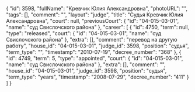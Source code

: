 {
    "id": 3598,
    "fullName": "Кревчик Юлия Александровна",
    "photoURL": "",
    "tags": [],
    "comment": "",
    "layout": "judge",
    "title": "Судья Кревчик Юлия Александровна",
    "court": null,
    "previousCourt": {
        "id": "04-015-03-01",
        "name": "суд Свислочского района"
    },
    "career": [
        {
            "id": 4750,
            "term": null,
            "type": "released",
            "court": {
                "id": "04-015-03-01",
                "name": "суд Свислочского района"
            },
            "extra": [],
            "comment": "перевод на другую работу",
            "house_id": "04-015-03-01",
            "judge_id": 3598,
            "position": "судья",
            "term_type": "",
            "timestamp": "2010-07-19",
            "decree_number": "368"
        },
        {
            "id": 4749,
            "term": 5,
            "type": "appointed",
            "court": {
                "id": "04-015-03-01",
                "name": "суд Свислочского района"
            },
            "extra": [],
            "comment": "",
            "house_id": "04-015-03-01",
            "judge_id": 3598,
            "position": "судья",
            "term_type": "years",
            "timestamp": "2008-07-29",
            "decree_number": "411"
        }
    ]
}